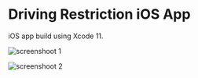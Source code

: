 #  Driving Restriction iOS App

iOS app build using Xcode 11.

![screenshoot 1](https://github.com/zakumito/DrivingRestriction/raw/develop/screenshots/Simulator%20Screen%20Shot%20-%20iPhone%20X%20-%202020-03-28%20at%2018.51.56.png)

![screenshoot 2](https://github.com/zakumito/DrivingRestriction/raw/develop/screenshots/Simulator%20Screen%20Shot%20-%20iPhone%20X%20-%202020-03-28%20at%2018.52.01.png)


#
